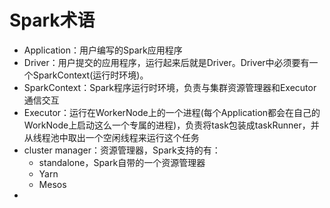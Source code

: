 # Spark术语

- Application：用户编写的Spark应用程序
- Driver：用户提交的应用程序，运行起来后就是Driver。Driver中必须要有一个SparkContext(运行时环境)。
- SparkContext：Spark程序运行时环境，负责与集群资源管理器和Executor通信交互
- Executor：运行在WorkerNode上的一个进程(每个Application都会在自己的WorkNode上启动这么一个专属的进程)，负责将task包装成taskRunner，并从线程池中取出一个空闲线程来运行这个任务
- cluster manager：资源管理器，Spark支持的有：
  - standalone，Spark自带的一个资源管理器
  - Yarn
  - Mesos
-

